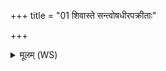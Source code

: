 +++
title = "01 शिवास्ते सन्त्वोषधीरपक्रीताः"

+++
<details><summary>मूलम् (WS)</summary>

शिवास्ते सन्त्वोषधीरपक्रीताः सहीयसीर्वीरुधो या अभिष्टुताः ।  
अपां रसस्वतीं ज्येष्ठां त्रायन्तामस्माकं गामश्वं पुरुषं पशुम् ॥ १ ॥
</details>